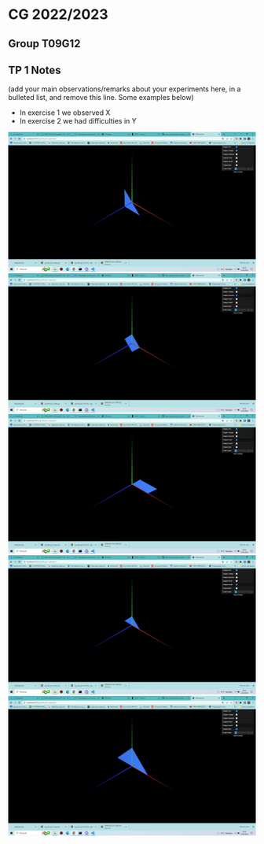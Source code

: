 # CG 2022/2023

## Group T09G12

## TP 1 Notes

(add your main observations/remarks about your experiments here, in a bulleted list, and remove this line. Some examples below)

- In exercise 1 we observed X
- In exercise 2 we had difficulties in Y

![Screenshot 1](screenshots/CG-t09g12-tp1-1.png)
![Screenshot 2](screenshots/CG-t09g12-tp1-2.png)
![Screenshot 3](screenshots/CG-t09g12-tp1-3.png)
![Screenshot 4](screenshots/CG-t09g12-tp1-4.png)
![Screenshot 5](screenshots/CG-t09g12-tp1-5.png)
